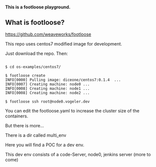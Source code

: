 #### This is a footloose playground.

## What is footloose?
https://github.com/weaveworks/footloose

This repo uses centos7 modified image for development.

Just download the repo. Then:


```console

$ cd os-examples/centos7/

$ footloose create
INFO[0000] Pulling image: diceone/centos7:0.1.4  ...
INFO[0007] Creating machine: node0 ...
INFO[0008] Creating machine: node1 ...
INFO[0008] Creating machine: node2 ...

$ footloose ssh root@node0.vogeler.dev
```

You can edit the footloose.yaml to increase the cluster size of the containers. 

But there is more...

There is a dir called multi_env

Here you will find a POC for a dev env. 

This dev env consists of a code-Server, node0, jenkins server (more to come)


